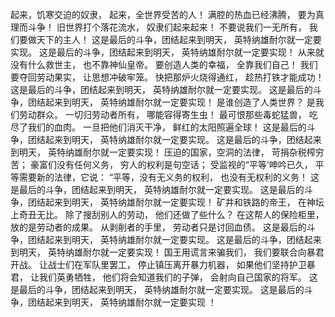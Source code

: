 起来，饥寒交迫的奴隶，
起来，全世界受苦的人！
满腔的热血已经沸腾，
要为真理而斗争！
旧世界打个落花流水，
奴隶们起来起来！
不要说我们一无所有，
我们要做天下的主人！
这是最后的斗争，团结起来到明天，
英特纳雄耐尔就一定要实现。
这是最后的斗争，团结起来到明天，
英特纳雄耐尔就一定要实现！
从来就没有什么救世主，
也不靠神仙皇帝。
要创造人类的幸福，
全靠我们自己！
我们要夺回劳动果实，
让思想冲破牢笼。
快把那炉火烧得通红，
趁热打铁才能成功！
这是最后的斗争，团结起来到明天，
英特纳雄耐尔就一定要实现。
这是最后的斗争，团结起来到明天，
英特纳雄耐尔就一定要实现！
是谁创造了人类世界？
是我们劳动群众。
一切归劳动者所有，
哪能容得寄生虫！
最可恨那些毒蛇猛兽，
吃尽了我们的血肉。
一旦把他们消灭干净，
鲜红的太阳照遍全球！
这是最后的斗争，团结起来到明天，
英特纳雄耐尔就一定要实现。
这是最后的斗争，团结起来到明天，
英特纳雄耐尔就一定要实现！
压迫的国家，空洞的法律，
苛捐杂税榨穷苦；
豪富们没有任何义务，
穷人的权利是句空话；
受监视的“平等’呻吟已久，
平等需要新的法律，它说：
“平等，没有无义务的权利，
也没有无权利的义务！
这是最后的斗争，团结起来到明天，
英特纳雄耐尔就一定要实现。
这是最后的斗争，团结起来到明天，
英特纳雄耐尔就一定要实现！
矿井和铁路的帝王，
在神坛上奇丑无比。
除了搜刮别人的劳动，
他们还做了些什么？
在这帮人的保险柜里，
放的是劳动者的成果。
从剥削者的手里，
劳动者只是讨回血债。
这是最后的斗争，团结起来到明天，
英特纳雄耐尔就一定要实现。
这是最后的斗争，团结起来到明天，
英特纳雄耐尔就一定要实现！
国王用谎言来骗我们，
我们要联合向暴君开战。
让战士们在军队里罢工，
停止镇压离开暴力机器，
如果他们坚持护卫暴君，
让我们英勇牺牲，
他们将会知道我们的子弹，
会射向自己国家的将军。
这是最后的斗争，团结起来到明天，
英特纳雄耐尔就一定要实现。
这是最后的斗争，团结起来到明天，
英特纳雄耐尔就一定要实现 ！

